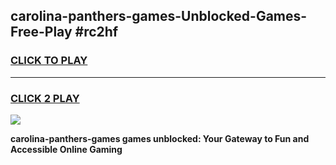 
## carolina-panthers-games-Unblocked-Games-Free-Play #rc2hf
<h3>
<a href="https://us.freeplayer.one?title=carolina-panthers-games&ref=9M">CLICK TO PLAY</a></h3>
<hr>

<h3>
<a href="https://us.freeplayer.one?title=carolina-panthers-games&ref=9M">CLICK 2 PLAY</a>
  
</h3>

<a href="https://us.freeplayer.one?title=carolina-panthers-games&ref=9M"><img src="https://clearcache.store/games.png"></a>


**carolina-panthers-games games unblocked: Your Gateway to Fun and Accessible Online Gaming**
